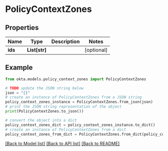 # PolicyContextZones


## Properties

Name | Type | Description | Notes
------------ | ------------- | ------------- | -------------
**ids** | **List[str]** |  | [optional] 

## Example

```python
from okta.models.policy_context_zones import PolicyContextZones

# TODO update the JSON string below
json = "{}"
# create an instance of PolicyContextZones from a JSON string
policy_context_zones_instance = PolicyContextZones.from_json(json)
# print the JSON string representation of the object
print(PolicyContextZones.to_json())

# convert the object into a dict
policy_context_zones_dict = policy_context_zones_instance.to_dict()
# create an instance of PolicyContextZones from a dict
policy_context_zones_from_dict = PolicyContextZones.from_dict(policy_context_zones_dict)
```
[[Back to Model list]](../README.md#documentation-for-models) [[Back to API list]](../README.md#documentation-for-api-endpoints) [[Back to README]](../README.md)


